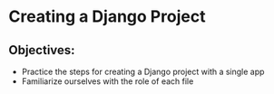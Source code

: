 # Creating a Django Project

## Objectives:
- Practice the steps for creating a Django project with a single app
- Familiarize ourselves with the role of each file

